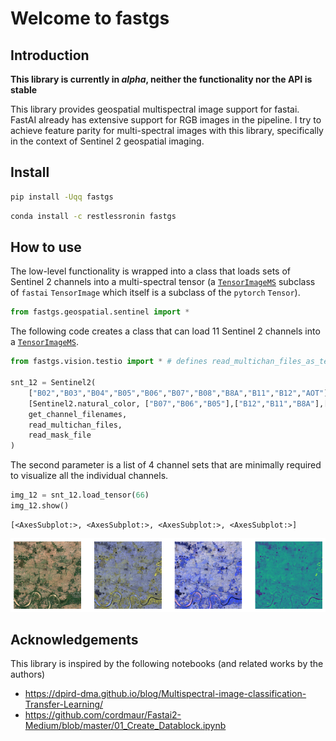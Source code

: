 Welcome to fastgs
================

<!-- WARNING: THIS FILE WAS AUTOGENERATED! DO NOT EDIT! -->

## Introduction

**This library is currently in *alpha*, neither the functionality nor
the API is stable**

This library provides geospatial multispectral image support for fastai.
FastAI already has extensive support for RGB images in the pipeline. I
try to achieve feature parity for multi-spectral images with this
library, specifically in the context of Sentinel 2 geospatial imaging.

## Install

``` sh
pip install -Uqq fastgs
```

``` sh
conda install -c restlessronin fastgs
```

## How to use

The low-level functionality is wrapped into a class that loads sets of
Sentinel 2 channels into a multi-spectral tensor (a
[`TensorImageMS`](https://restlessronin.github.io/fastgs/vision.core.html#tensorimagems)
subclass of `fastai` `TensorImage` which itself is a subclass of the
`pytorch` `Tensor`).

``` python
from fastgs.geospatial.sentinel import *
```

The following code creates a class that can load 11 Sentinel 2 channels
into a
[`TensorImageMS`](https://restlessronin.github.io/fastgs/vision.core.html#tensorimagems).

``` python
from fastgs.vision.testio import * # defines read_multichan_files_as_tensor

snt_12 = Sentinel2(
    ["B02","B03","B04","B05","B06","B07","B08","B8A","B11","B12","AOT"],
    [Sentinel2.natural_color, ["B07","B06","B05"],["B12","B11","B8A"],["B08"]],
    get_channel_filenames,
    read_multichan_files,
    read_mask_file
)
```

The second parameter is a list of 4 channel sets that are minimally
required to visualize all the individual channels.

``` python
img_12 = snt_12.load_tensor(66)
img_12.show()
```

    [<AxesSubplot:>, <AxesSubplot:>, <AxesSubplot:>, <AxesSubplot:>]

![](index_files/figure-gfm/cell-4-output-2.png)

## Acknowledgements

This library is inspired by the following notebooks (and related works
by the authors)

- https://dpird-dma.github.io/blog/Multispectral-image-classification-Transfer-Learning/
- https://github.com/cordmaur/Fastai2-Medium/blob/master/01_Create_Datablock.ipynb
